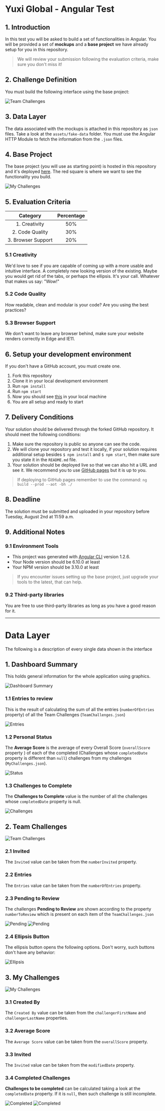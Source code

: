 # Yuxi Global - Angular Test

## 1. Introduction

In this test you will be asked to build a set of functionalities in Angular. You will be provided a set of **mockups** and a **base project** we have already setup for you in this repository. 

> We will review your submission following the evaluation criteria, make sure you don't miss it!

## 2. Challenge Definition

You must build the following interface using the base project:

![Team Challenges](screenshots/team-challenges.png)

## 3. Data Layer

The data associated with the mockups is attached in this repository as `json` files. Take a look at the `assets/fake-data` folder. You must use the Angular HTTP Module to fetch the information from the `.json` files.

## 4. Base Project

The base project (you will use as starting point) is hosted in this repository and it's deployed [here](https://jdjuan.github.io/yuxi-global-angular-test/). The red square is where we want to see the functionality you build.

![My Challenges](screenshots/solution-area.png)

## 5. Evaluation Criteria

Category          | Percentage   |
:----------------:|:------------:|
|1. Creativity        |     50%      |
|2. Code Quality      |     30%      |
|3. Browser Support   |     20%      |

### 5.1 Creativity

We'd love to see if you are capable of coming up with a more usable and intuitive interface. A completely new looking version of the existing. Maybe you would get rid of the tabs, or perhaps the ellipsis. It's your call. Whatever that makes us say: "Wow!"

### 5.2 Code Quality

How readable, clean and modular is your code? Are you using the best practices?

### 5.3 Browser Support

We don't want to leave any browser behind, make sure your website renders correctly in Edge and IE11.

## 6. Setup your development environment

If you don't have a GitHub account, you must create one.

1. Fork this repository
2. Clone it in your local development environment
3. Run `npm install`
4. Run `npm start`
5. Now you should see [this](https://jdjuan.github.io/yuxi-global-angular-test/) in your local machine
6. You are all setup and ready to start

## 7. Delivery Conditions

Your solution should be delivered through the forked GitHub repository. It should meet the following conditions:

1. Make sure the repository is public so anyone can see the code.
2. We will clone your repository and test it locally, if your solution requires additional setup besides `$ npm install` and `$ npm start`, then make sure you state it in the `README.md` file.
3. Your solution should be deployed live so that we can also hit a URL and see it. We recommend you to use [GitHub pages](https://help.github.com/articles/configuring-a-publishing-source-for-github-pages/#publishing-your-github-pages-site-from-a-docs-folder-on-your-master-branch) but it is up to you.

> If deploying to GitHub pages remember to use the command: `ng build --prod --aot -bh ./`

## 8. Deadline

The solution must be submitted and uploaded in your repository before Tuesday, August 2nd at 11:59 a.m.

## 9. Additional Notes

### 9.1 Environment Tools

- This project was generated with [Angular CLI](https://github.com/angular/angular-cli) version 1.2.6.
- Your Node version should be 6.10.0 at least
- Your NPM version should be 3.10.0 at least

> If you encounter issues setting up the base project, just upgrade your tools to the latest, that can help.

### 9.2 Third-party libraries

You are free to use third-party libraries as long as you have a good reason for it.


---


# Data Layer

The following is a description of every single data shown in the interface 

## 1. Dashboard Summary

This holds general information for the whole application using graphics.

![Dashboard Summary](screenshots/graphics.png)

### 1.1 Entries to review

This is the result of calculating the sum of all the entries (`numberOfEntries` property) of all the Team Challenges (`TeamChallenges.json`)

![Entries](screenshots/graphic-1.png)

### 1.2 Personal Status

The **Average Score** is the average of every Overall Score (`overallScore` property ) of each of the completed (Challenges whose `completedDate` property is different than `null`) challenges from my challenges (`MyChallenges.json`).

![Status](screenshots/personal-status.png)

### 1.3 Challenges to Complete

The **Challenges to Complete** value is the number of all the challenges whose `completedDate` property is null.

![Challenges](screenshots/challenges-to-complete.png)

## 2. Team Challenges

![Team Challenges](screenshots/team-challenges-only.png)

### 2.1 Invited

The `Invited` value can be taken from the `numberInvited` property.

### 2.2 Entries

The `Entries` value can be taken from the `numberOfEntries` property.

### 2.3 Pending to Review

The challenges **Pending to Review** are shown according to the property `numberToReview` which is present on each item of the `TeamChallenges.json`

![Pending](screenshots/pending-1.png)
![Pending](screenshots/pending-2.png)

### 2.4 Ellipsis Button

The ellipsis button opens the following options. Don't worry, such buttons don't have any behavior:

![Ellipsis](screenshots/contextual-menu.png)


## 3. My Challenges

![My Challenges](screenshots/my-challenges-only.png)

### 3.1 Created By

The `Created By` value can be taken from the `challengerFirstName` and `challengerLastName` properties.

### 3.2 Average Score

The `Average Score` value can be taken from the `overallScore` property.

### 3.3 Invited

The `Invited` value can be taken from the `modifiedDate` property.

### 3.4 Completed Challenges

**Challenges to be completed** can be calculated taking a look at the `completedDate` property. If it is `null`, then such challenge is still incomplete.

![Completed](screenshots/completed-date.png)
![Completed](screenshots/completed-date-2.png)



